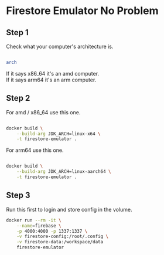 # Firestore Emulator No Problem

## Step 1

Check what your computer's architecture is.

```sh

arch
```

If it says x86_64 it's an amd computer. <br>
If it says arm64 it's an arm computer. <br>

## Step 2

For amd / x86_64 use this one.
```sh

docker build \
    --build-arg JDK_ARCH=linux-x64 \
    -t firestore-emulator .
```

For arm64 use this one.
```sh

docker build \
    --build-arg JDK_ARCH=linux-aarch64 \
    -t firestore-emulator .
```

## Step 3

Run this first to login and store config in the volume.
```sh
docker run --rm -it \
    --name=firebase \
    -p 4000:4000 -p 1337:1337 \
    -v firestore-config:/root/.config \
    -v firestore-data:/workspace/data
    firestore-emulator
```